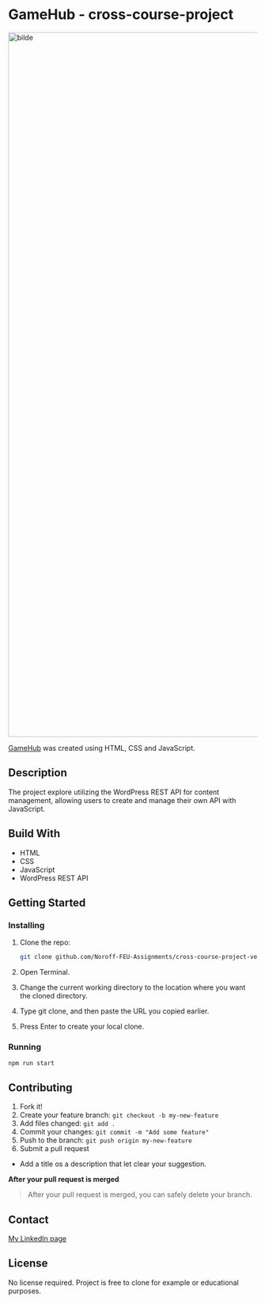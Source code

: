 # GameHub - cross-course-project

<img width="1425" alt="bilde" src="https://github.com/Noroff-FEU-Assignments/cross-course-project-verpenunes/assets/106631829/931e58b7-a192-427c-9a93-9b6a20472ce5">

[GameHub](https://symphonious-gumdrop-46d236.netlify.app/) was created using HTML, CSS and JavaScript.

## Description
The project explore utilizing the WordPress REST API for content management, allowing users to create and manage their own API with JavaScript.

## Build With
<ul>
  <li>HTML</li>
  <li>CSS</li>
  <li>JavaScript</li>
  <li>WordPress REST API</li>
</ul>

## Getting Started
### Installing

1. Clone the repo:
   ```bash
   git clone github.com/Noroff-FEU-Assignments/cross-course-project-verpenunes.git
   ```
2. Open Terminal.

3. Change the current working directory to the location where you want the cloned directory.

4. Type git clone, and then paste the URL you copied earlier.

5. Press Enter to create your local clone.

### Running

```
npm run start
```

## Contributing

1. Fork it!
2. Create your feature branch: `git checkout -b my-new-feature`
3. Add files changed:  `git add .`
4. Commit your changes: `git commit -m "Add some feature"`
5. Push to the branch: `git push origin my-new-feature`
6. Submit a pull request

- Add a title os a description that let clear your suggestion.

**After your pull request is merged** 

> After your pull request is merged, you can safely delete your branch.

## Contact


[My LinkedIn page](https://www.linkedin.com/in/rinun/)

## License

No license required. Project is free to clone for example or educational purposes.
